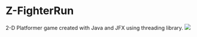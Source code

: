 # Z-FighterRun
2-D Platformer game created with Java and JFX using threading library.
<img src="\Z-Fighter Run\Z-Fighter Run\GameISU\Resources\StartMenu.png">
